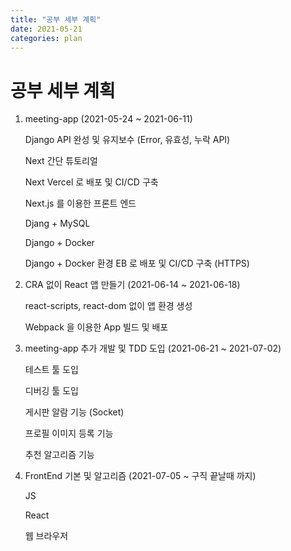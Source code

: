 ```yaml
---
title: "공부 세부 계획"
date: 2021-05-21
categories: plan
---
```


# 공부 세부 계획

1.  meeting-app (2021-05-24 ~ 2021-06-11)

    Django API 완성 및 유지보수 (Error, 유효성, 누락 API)

    Next 간단 튜토리얼

    Next Vercel 로 배포 및 CI/CD 구축

    Next.js 를 이용한 프론트 엔드

    Djang + MySQL

    Django + Docker

    Django + Docker 환경 EB 로 배포 및 CI/CD 구축 (HTTPS)

2.  CRA 없이 React 앱 만들기 (2021-06-14 ~ 2021-06-18)

    react-scripts, react-dom 없이 앱 환경 생성

    Webpack 을 이용한 App 빌드 및 배포

3.  meeting-app 추가 개발 및 TDD 도입 (2021-06-21 ~ 2021-07-02)

    테스트 툴 도입

    디버깅 툴 도입

    게시판 알람 기능 (Socket)

    프로필 이미지 등록 기능

    추천 알고리즘 기능

4.  FrontEnd 기본 및 알고리즘 (2021-07-05 ~ 구직 끝날때 까지)

    JS

    React

    웹 브라우저
